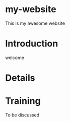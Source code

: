 # my-website

This is my awesome website

# Introduction

welcome

# Details

# Training
To be discussed

